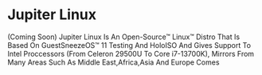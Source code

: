 # Jupiter Linux
(Coming Soon) Jupiter Linux Is An Open-Source™ Linux™ Distro That Is Based On GuestSneezeOS™ 11 Testing And HoloISO And Gives Support To Intel Proccessors (From Celeron 29500U To Core i7-13700K), Mirrors From Many Areas Such As Middle East,Africa,Asia And Europe Comes
